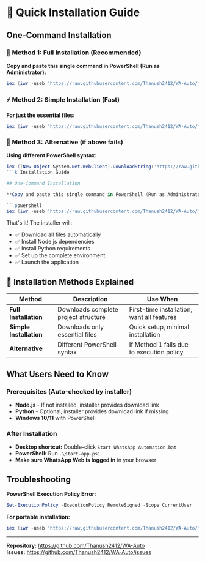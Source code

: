 # 🚀 Quick Installation Guide

## One-Command Installation

### 🎯 Method 1: Full Installation (Recommended)
**Copy and paste this single command in PowerShell (Run as Administrator):**

```powershell
iex (iwr -useb 'https://raw.githubusercontent.com/Thanush2412/WA-Auto/main/install.ps1').Content
```

### ⚡ Method 2: Simple Installation (Fast)
**For just the essential files:**

```powershell
iex (iwr -useb 'https://raw.githubusercontent.com/Thanush2412/WA-Auto/main/simple-install.ps1').Content
```

### 🔄 Method 3: Alternative (if above fails)
**Using different PowerShell syntax:**

```powershell
iex ((New-Object System.Net.WebClient).DownloadString('https://raw.githubusercontent.com/Thanush2412/WA-Auto/main/install.ps1'))
```k Installation Guide

## One-Command Installation

**Copy and paste this single command in PowerShell (Run as Administrator):**

```powershell
iex (iwr -useb 'https://raw.githubusercontent.com/Thanush2412/WA-Auto/master/install.ps1').Content
```

That's it! The installer will:
- ✅ Download all files automatically
- ✅ Install Node.js dependencies  
- ✅ Install Python requirements
- ✅ Set up the complete environment
- ✅ Launch the application

## 🔧 Installation Methods Explained

| Method | Description | Use When |
|--------|-------------|----------|
| **Full Installation** | Downloads complete project structure | First-time installation, want all features |
| **Simple Installation** | Downloads only essential files | Quick setup, minimal installation |
| **Alternative** | Different PowerShell syntax | If Method 1 fails due to execution policy |

## What Users Need to Know

### Prerequisites (Auto-checked by installer)
- **Node.js** - If not installed, installer provides download link
- **Python** - Optional, installer provides download link if missing
- **Windows 10/11** with PowerShell

### After Installation
- **Desktop shortcut:** Double-click `Start WhatsApp Automation.bat`
- **PowerShell:** Run `.\start-app.ps1`
- **Make sure WhatsApp Web is logged in** in your browser

## Troubleshooting

**PowerShell Execution Policy Error:**
```powershell
Set-ExecutionPolicy -ExecutionPolicy RemoteSigned -Scope CurrentUser
```

**For portable installation:**
```powershell
iex (iwr -useb 'https://raw.githubusercontent.com/Thanush2412/WA-Auto/main/install.ps1').Content -Portable
```

---

**Repository:** https://github.com/Thanush2412/WA-Auto  
**Issues:** https://github.com/Thanush2412/WA-Auto/issues
